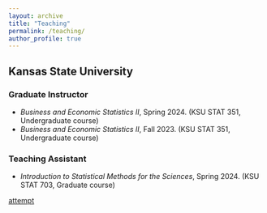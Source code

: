 ```yaml
---
layout: archive
title: "Teaching"
permalink: /teaching/
author_profile: true
---
```



<h2> Kansas State University </h2> 

<h3> Graduate Instructor </h3>
<ul>
  <li> <i>Business and Economic Statistics II</i>, Spring 2024. (KSU STAT 351, Undergraduate course)</li>
  <li> <i>Business and Economic Statistics II</i>, Fall 2023. (KSU STAT 351, Undergraduate course)</li>
</ul>

<h3> Teaching Assistant </h3>
<ul>
  <li> <i>Introduction to Statistical Methods for the Sciences</i>, Spring 2024. (KSU STAT 703, Graduate course)  </li>
</ul>

[attempt](_teaching/2024-spring-stat-703.md)

